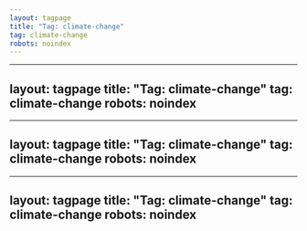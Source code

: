 ```yaml
---
layout: tagpage
title: "Tag: climate-change"
tag: climate-change
robots: noindex
---
```

---
layout: tagpage
title: "Tag: climate-change"
tag: climate-change
robots: noindex
---
---
layout: tagpage
title: "Tag: climate-change"
tag: climate-change
robots: noindex
---
---
layout: tagpage
title: "Tag: climate-change"
tag: climate-change
robots: noindex
---
